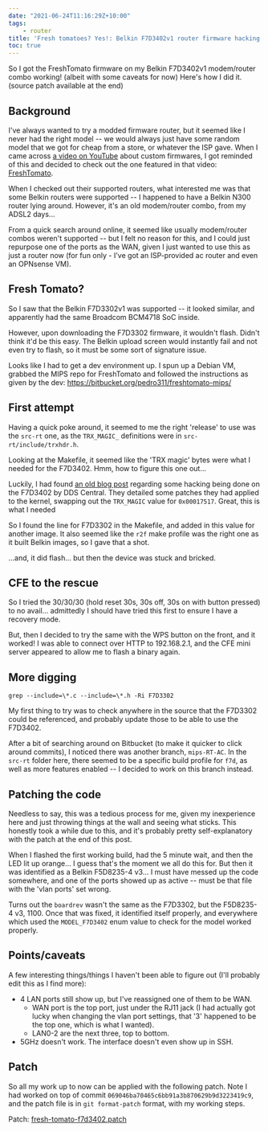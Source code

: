 ```yaml
---
date: "2021-06-24T11:16:29Z+10:00"
tags: 
    - router
title: 'Fresh tomatoes? Yes!: Belkin F7D3402v1 router firmware hacking'
toc: true
---
```


So I got the FreshTomato firmware on my Belkin F7D3402v1 modem/router combo working! (albeit with some caveats for now) Here's how I did it. (source patch available at the end)

## Background

I've always wanted to try a modded firmware router, but it seemed like I never had the right model -- we would always just have some random model that we got for cheap from a store, or whatever the ISP gave. When I came across [a video on YouTube](https://www.youtube.com/watch?v=qDb0Wgm5sk0) about custom firmwares, I got reminded of this and decided to check out the one featured in that video: [FreshTomato](http://freshtomato.org/).

When I checked out their supported routers, what interested me was that some Belkin routers were supported -- I happened to have a Belkin N300 router lying around. However, it's an old modem/router combo, from my ADSL2 days...

From a quick search around online, it seemed like usually modem/router combos weren't supported -- but I felt no reason for this, and I could just repurpose one of the ports as the WAN, given I just wanted to use this as just a router now (for fun only - I've got an ISP-provided ac router and even an OPNsense VM).

## Fresh Tomato?

So I saw that the Belkin F7D3302v1 was supported -- it looked similar, and apparently had the same Broadcom BCM4718 SoC inside.

However, upon downloading the F7D3302 firmware, it wouldn't flash. Didn't think it'd be this easy. The Belkin upload screen would instantly fail and not even try to flash, so it must be some sort of signature issue.

Looks like I had to get a dev environment up. I spun up a Debian VM, grabbed the MIPS repo for FreshTomato and followed the instructions as given by the dev: <https://bitbucket.org/pedro311/freshtomato-mips/>

## First attempt

Having a quick poke around, it seemed to me the right 'release' to use was the `src-rt` one, as the `TRX_MAGIC_` definitions were in `src-rt/include/trxhdr.h`.

Looking at the Makefile, it seemed like the 'TRX magic' bytes were what I needed for the F7D3402. Hmm, how to figure this one out...

Luckily, I had found [an old blog post](https://ddscentral.org/2012/06/f7d3402_replacing_dd-wrt_with_openwrt/) regarding some hacking being done on the F7D3402 by DDS Central. They detailed some patches they had applied to the kernel, swapping out the `TRX_MAGIC` value for `0x00017517`. Great, this is what I needed

So I found the line for F7D3302 in the Makefile, and added in this value for another image. It also seemed like the `r2f` make profile was the right one as it built Belkin images, so I gave that a shot.

...and, it did flash... but then the device was stuck and bricked.

## CFE to the rescue

So I tried the 30/30/30 (hold reset 30s, 30s off, 30s on with button pressed) to no avail... admittedly I should have tried this first to ensure I have a recovery mode.

But, then I decided to try the same with the WPS button on the front, and it worked! I was able to connect over HTTP to 192.168.2.1, and the CFE mini server appeared to allow me to flash a binary again.

## More digging

`grep --include=\*.c --include=\*.h -Ri F7D3302`

My first thing to try was to check anywhere in the source that the F7D3302 could be referenced, and probably update those to be able to use the F7D3402.

After a bit of searching around on Bitbucket (to make it quicker to click around commits), I noticed there was another branch, `mips-RT-AC`. In the `src-rt` folder here, there seemed to be a specific build profile for `f7d`, as well as more features enabled -- I decided to work on this branch instead.

## Patching the code

Needless to say, this was a tedious process for me, given my inexperience here and just throwing things at the wall and seeing what sticks. This honestly took a while due to this, and it's probably pretty self-explanatory with the patch at the end of this post.

When I flashed the first working build, had the 5 minute wait, and then the LED lit up orange... I guess that's the moment we all do this for. But then it was identified as a Belkin F5D8235-4 v3... I must have messed up the code somewhere, and one of the ports showed up as active -- must be that file with the 'vlan ports' set wrong.

Turns out the `boardrev` wasn't the same as the F7D3302, but the F5D8235-4 v3, 1100. Once that was fixed, it identified itself properly, and everywhere which used the `MODEL_F7D3402` enum value to check for the model worked properly.

## Points/caveats

A few interesting things/things I haven't been able to figure out (I'll probably edit this as I find more):

- 4 LAN ports still show up, but I've reassigned one of them to be WAN.
    - WAN port is the top port, just under the RJ11 jack (I had actually got lucky when changing the vlan port settings, that '3' happened to be the top one, which is what I wanted).
    - LAN0-2 are the next three, top to bottom.
- 5GHz doesn't work. The interface doesn't even show up in SSH.

## Patch

So all my work up to now can be applied with the following patch. Note I had worked on top of commit `069046ba70465c6bb91a3b870629b9d3223419c9`, and the patch file is in `git format-patch` format, with my working steps.

Patch: [fresh-tomato-f7d3402.patch](/static/fresh-tomato-f7d3402.patch)